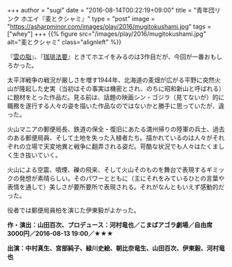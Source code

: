 +++
author = "sugi"
date = "2016-08-14T00:22:19+09:00"
title = "青年団リンク ホエイ『麦とクシャミ』"
type = "post"
image = "https://asharpminor.com/images/play/2016/mugitokushami.jpg"
tags = ["whey"]
+++
{{% figure src="/images/play/2016/mugitokushami.jpg" alt="麦とクシャミ" class="alignleft" %}}

『[雲の脂](/play/5290/)』、『[珈琲法要](/play/2016-01-01-coffeehoyo/)』ときてホエイをみるのは3作目だが、今回が一番おもしろかった。

太平洋戦争の戦況が厳しさを増す1944年、北海道の麦畑が広がる平野に突然火山が隆起した史実（当初はその事実は機密とされ、のちに昭和新山と呼ばれる）に題材をとった作品だ。見る前は、話題の映画シン・ゴジラ（見てないが）的に職務を遂行する人々の姿を描いた作品なのではないかと勝手に思っていたが、違った。

火山マニアの郵便局長、鉄道の保全・復旧にあたる満州帰りの陸軍の兵士、過去のある郵便局員、そして土地を失った入植者たち。描かれているのは人々がそれぞれの立場で天変地異と戦争に翻弄される姿だ。苛酷な状況でも人々はたくましく生き抜いていく。

火山による空震、噴煙、礫の飛来、そして火山そのものを舞台で表現するギミックの発想が素晴らしい。そのパワーとともに（主にそれをみているひとの言葉や表情を通して）美しさが要所要所で表現される。それがなんともいえず感動的だった。

役者では郵便局員柏を演じた伊東毅がよかった。

**作・演出：山田百次、プロデュース：河村竜也／こまばアゴラ劇場／自由席3000円／2016-08-13 19:00／★★★**

**出演：中村真生、宮部純子、緑川史絵、朝比奈竜生、山田百次、伊東毅、河村竜也**

